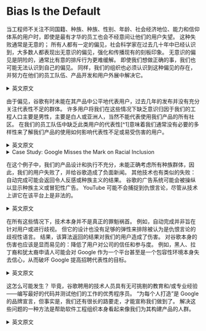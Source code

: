 # Bias Is the Default



当工程师不关注不同国籍、种族、种族、性别、年龄、社会经济地位、能力和信仰体系的用户时，即使是最有才华的员工也会不经意间让他们的用户失望。 这种失败通常是无意的； 所有人都有一定的偏见，社会科学家在过去几十年中已经认识到，大多数人都表现出无意识的偏见，强化和传播现有的刻板印象。 无意识的偏见是阴险的，通常比有意的排斥行为更难缓解。 即使我们想做正确的事，我们也可能无法认识到自己的偏见。 同样，我们的组织也必须认识到这种偏见的存在，并努力在他们的员工队伍、产品开发和用户外展中解决它。

<details>

<summary>英文原文</summary>

When engineers do not focus on users of different nationalities, ethnicities, races, genders, ages, socioeconomic statuses, abilities, and belief systems, even the most talented staff will inadvertently fail their users. Such failures are often unintentional; all people have certain biases, and social scientists have recognized over the past several decades that most people exhibit unconscious bias, enforcing and promulgating exist‐ ing stereotypes. Unconscious bias is insidious and often more difficult to mitigate than intentional acts of exclusion. Even when we want to do the right thing, we might not recognize our own biases. By the same token, our organizations must also recognize that such bias exists and work to address it in their workforces, product development, and user outreach.

</details>

由于偏见，谷歌有时未能在其产品中公平地代表用户，过去几年的发布并没有充分关注代表性不足的群体。 许多用户将我们在这些情况下缺乏意识归因于我们的工程人口主要是男性，主要是白人或亚洲人，当然不能代表使用我们产品的所有社区。 在我们的员工队伍中缺乏此类用户的代表性\[^1]意味着我们通常没有必要的多样性来了解我们产品的使用如何影响代表性不足或易受伤害的用户。

<details>

<summary>英文原文</summary>

Because of bias, Google has at times failed to represent users equitably within their products, with launches over the past several years that did not focus enough on underrepresented groups. Many users attribute our lack of awareness in these cases to the fact that our engineering population is mostly male, mostly White or Asian, and certainly not representative of all the communities that use our products. The lack of representation of such users in our workforce\[^1] means that we often do not have the requisite diversity to understand how the use of our products can affect underrepresented or vulnerable users.

</details>

<details>

<summary>Case Study: Google Misses the Mark on Racial Inclusion</summary>

In 2015, software engineer Jacky Alciné pointed out\[^2] that the image recognition algorithms in Google Photos were classifying his black friends as “gorillas.” Google was slow to respond to these mistakes and incomplete in addressing them.

What caused such a monumental failure? Several things:

* Image recognition algorithms depend on being supplied a “proper” (often mean‐ ing “complete”) dataset. The photo data fed into Google’s image recognition algorithm was clearly incomplete. In short, the data did not represent the population.
* Google itself (and the tech industry in general) did not (and does not) have much black representation,\[^3] and that affects decisions subjective in the design of such algorithms and the collection of such datasets. The unconscious bias of the organization itself likely led to a more representative product being left on the table.
* Google’s target market for image recognition did not adequately include such underrepresented groups. Google’s tests did not catch these mistakes; as a result, our users did, which both embarrassed Google and harmed our users.

As late as 2018, Google still had not adequately addressed the underlying problem.\[^4]

</details>

在这个例子中，我们的产品设计和执行不充分，未能正确考虑所有种族群体，因此，我们的用户失败了，并给谷歌造成了负面新闻。 其他技术也有类似的失败：自动完成可能会返回令人反感或种族主义的结果。 谷歌的广告系统可能会被操纵以显示种族主义或冒犯性广告。 YouTube 可能不会捕捉到仇恨言论，尽管从技术上讲它在该平台上是非法的。

<details>

<summary>英文原文</summary>

In this example, our product was inadequately designed and executed, failing to properly consider all racial groups, and as a result, failed our users and caused Google bad press. Other technology suffers from similar failures: autocomplete can return offensive or racist results. Google’s Ad system could be manipulated to show racist or offensive ads. YouTube might not catch hate speech, though it is technically outlawed on that platform.

</details>

在所有这些情况下，技术本身并不是真正的罪魁祸首。 例如，自动完成并非旨在针对用户或进行歧视。 但它的设计也没有足够的弹性来排除被认为是仇恨言论的歧视性语言。 结果，该算法返回的结果对我们的用户造成了伤害。 对谷歌本身的伤害也应该是显而易见的：降低了用户对公司的信任和参与度。 例如，黑人、拉丁裔和犹太裔申请人可能会对 Google 作为一个平台甚至是一个包容性环境本身失去信心，从而破坏 Google 提高招聘代表性的目标。

<details>

<summary>英文原文</summary>

In all of these cases, the technology itself is not really to blame. Autocomplete, for example, was not designed to target users or to discriminate. But it was also not resilient enough in its design to exclude discriminatory language that is considered hate speech. As a result, the algorithm returned results that caused harm to our users. The harm to Google itself should also be obvious: reduced user trust and engagement with the company. For example, Black, Latinx, and Jewish applicants could lose faith in Google as a platform or even as an inclusive environment itself, therefore under‐ mining Google’s goal of improving representation in hiring.

</details>

这怎么可能发生？ 毕竟，谷歌聘用的技术人员具有无可挑剔的教育和/或专业经验——编写最好的代码并测试他们的工作的优秀程序员。 “为每个人打造”是 Google 的品牌宣言，但事实是，我们还有很长的路要走，才能宣称我们做到了。 解决这些问题的一种方法是帮助软件工程组织本身看起来像我们为其构建产品的人群。

<details>

<summary>英文原文</summary>

How could this happen? After all, Google hires technologists with impeccable education and/or professional experience—exceptional programmers who write the best code and test their work. “Build for everyone” is a Google brand statement, but the truth is that we still have a long way to go before we can claim that we do. One way to address these problems is to help the software engineering organization itself look like the populations for whom we build products.

</details>
